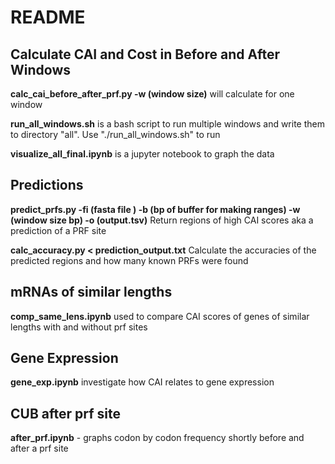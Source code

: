 # README
## Calculate CAI and Cost in Before and After Windows
**calc_cai_before_after_prf.py -w (window size)**  will calculate for one window

**run_all_windows.sh** is a bash script to run multiple windows and write them to directory "all". Use "./run_all_windows.sh" to run 

**visualize_all_final.ipynb** is a jupyter notebook to graph the data

## Predictions

**predict_prfs.py -fi (fasta file ) -b (bp of buffer for making ranges) -w (window size bp) -o (output.tsv)** Return regions of high CAI scores aka a prediction of a PRF site

**calc_accuracy.py < prediction_output.txt** Calculate the accuracies of the predicted regions and how many known PRFs were found

## mRNAs of similar lengths 
**comp_same_lens.ipynb** used to compare CAI scores of genes of similar lengths with and without prf sites

## Gene Expression

**gene_exp.ipynb** investigate how CAI relates to gene expression  

## CUB after prf site
**after_prf.ipynb** - graphs codon by codon frequency shortly before and after a prf site
